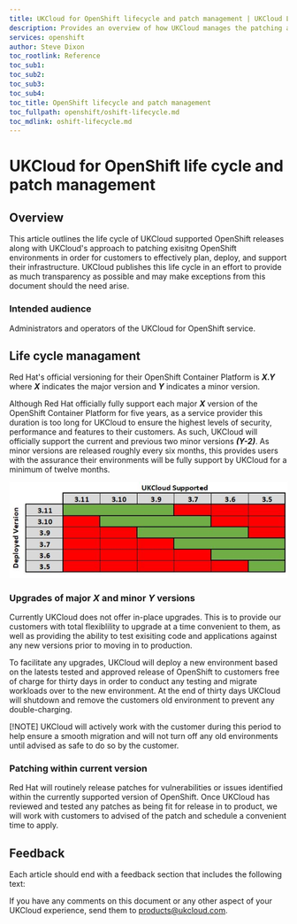 ```yaml
---
title: UKCloud for OpenShift lifecycle and patch management | UKCloud Ltd
description: Provides an overview of how UKCloud manages the patching and lifecycle support of its OpenShift service
services: openshift
author: Steve Dixon
toc_rootlink: Reference
toc_sub1: 
toc_sub2:
toc_sub3:
toc_sub4:
toc_title: OpenShift lifecycle and patch management
toc_fullpath: openshift/oshift-lifecycle.md
toc_mdlink: oshift-lifecycle.md
---
```


# UKCloud for OpenShift life cycle and patch management

## Overview

This article outlines the life cycle of UKCloud supported OpenShift releases along with UKCloud's approach to patching exisitng OpenShift environments in order for customers to effectively plan, deploy, and support their infrastructure. UKCloud publishes this life cycle in an effort to provide as much transparency as possible and may make exceptions from this document should the need arise.

### Intended audience

Administrators and operators of the UKCloud for OpenShift service.

## Life cycle managament

Red Hat's official versioning for their OpenShift Container Platform is _**X.Y**_ where _**X**_ indicates the major version and _**Y**_ indicates a minor version.

Although Red Hat officially fully support each major _**X**_ version of the OpenShift Container Platform for five years, as a service provider this duration is too long for UKCloud to ensure the highest levels of security, performance and features to their customers. As such, UKCloud will officially support the current and previous two minor versions **_(Y-2)_**. As minor versions are released roughly every six months, this provides users with the assurance their environments will be fully support by UKCloud for a minimum of twelve months.

![Lifecycle](images/oshift-supported-versions.png)

### Upgrades of major _**X**_ and minor _**Y**_ versions

Currently UKCloud does not offer in-place upgrades. This is to provide our customers with total flexiblility to upgrade at a time convenient to them, as well as providing the ability to test exisiting code and applications against any new versions prior to moving in to production.

To facilitate any upgrades, UKCloud will deploy a new environment based on the latests tested and approved release of OpenShift to customers free of charge for thirty days in order to conduct any testing and migrate workloads over to the new environment. At the end of thirty days UKCloud will shutdown and remove the customers old environment to prevent any double-charging.

[!NOTE]
UKCloud will actively work with the customer during this period to help ensure a smooth migration and will not turn off any old environments until advised as safe to do so by the customer.

### Patching within current version
Red Hat will routinely release patches for vulnerabilities or issues identified within the currently supported version of OpenShift. Once UKCloud has reviewed and tested any patches as being fit for release in to product, we will work with customers to advised of the patch and schedule a convenient time to apply.

## Feedback

Each article should end with a feedback section that includes the following text:

If you have any comments on this document or any other aspect of your UKCloud experience, send them to <products@ukcloud.com>.
